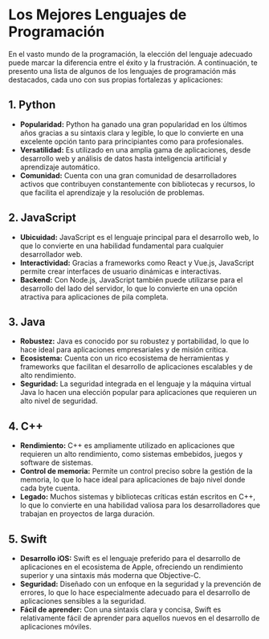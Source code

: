 # Los Mejores Lenguajes de Programación

En el vasto mundo de la programación, la elección del lenguaje adecuado puede marcar la diferencia entre el éxito y la frustración. A continuación, te presento una lista de algunos de los lenguajes de programación más destacados, cada uno con sus propias fortalezas y aplicaciones:

## 1. Python

- **Popularidad:** Python ha ganado una gran popularidad en los últimos años gracias a su sintaxis clara y legible, lo que lo convierte en una excelente opción tanto para principiantes como para profesionales.
- **Versatilidad:** Es utilizado en una amplia gama de aplicaciones, desde desarrollo web y análisis de datos hasta inteligencia artificial y aprendizaje automático.
- **Comunidad:** Cuenta con una gran comunidad de desarrolladores activos que contribuyen constantemente con bibliotecas y recursos, lo que facilita el aprendizaje y la resolución de problemas.

## 2. JavaScript

- **Ubicuidad:** JavaScript es el lenguaje principal para el desarrollo web, lo que lo convierte en una habilidad fundamental para cualquier desarrollador web.
- **Interactividad:** Gracias a frameworks como React y Vue.js, JavaScript permite crear interfaces de usuario dinámicas e interactivas.
- **Backend:** Con Node.js, JavaScript también puede utilizarse para el desarrollo del lado del servidor, lo que lo convierte en una opción atractiva para aplicaciones de pila completa.

## 3. Java

- **Robustez:** Java es conocido por su robustez y portabilidad, lo que lo hace ideal para aplicaciones empresariales y de misión crítica.
- **Ecosistema:** Cuenta con un rico ecosistema de herramientas y frameworks que facilitan el desarrollo de aplicaciones escalables y de alto rendimiento.
- **Seguridad:** La seguridad integrada en el lenguaje y la máquina virtual Java lo hacen una elección popular para aplicaciones que requieren un alto nivel de seguridad.

## 4. C++

- **Rendimiento:** C++ es ampliamente utilizado en aplicaciones que requieren un alto rendimiento, como sistemas embebidos, juegos y software de sistemas.
- **Control de memoria:** Permite un control preciso sobre la gestión de la memoria, lo que lo hace ideal para aplicaciones de bajo nivel donde cada byte cuenta.
- **Legado:** Muchos sistemas y bibliotecas críticas están escritos en C++, lo que lo convierte en una habilidad valiosa para los desarrolladores que trabajan en proyectos de larga duración.

## 5. Swift

- **Desarrollo iOS:** Swift es el lenguaje preferido para el desarrollo de aplicaciones en el ecosistema de Apple, ofreciendo un rendimiento superior y una sintaxis más moderna que Objective-C.
- **Seguridad:** Diseñado con un enfoque en la seguridad y la prevención de errores, lo que lo hace especialmente adecuado para el desarrollo de aplicaciones sensibles a la seguridad.
- **Fácil de aprender:** Con una sintaxis clara y concisa, Swift es relativamente fácil de aprender para aquellos nuevos en el desarrollo de aplicaciones móviles.
